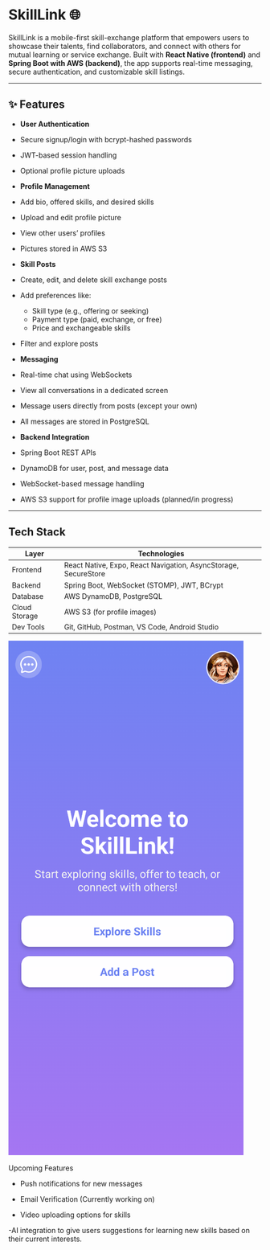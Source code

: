 # SkillLink 🌐

SkillLink is a mobile-first skill-exchange platform that empowers users to showcase their talents, find collaborators, and connect with others for mutual learning or service exchange. Built with **React Native (frontend)** and **Spring Boot with AWS (backend)**, the app supports real-time messaging, secure authentication, and customizable skill listings.

---

## ✨ Features

-  **User Authentication**
  - Secure signup/login with bcrypt-hashed passwords
  - JWT-based session handling
  - Optional profile picture uploads

-  **Profile Management**
  - Add bio, offered skills, and desired skills
  - Upload and edit profile picture
  - View other users’ profiles
  - Pictures stored in AWS S3

-  **Skill Posts**
  - Create, edit, and delete skill exchange posts
  - Add preferences like:
    - Skill type (e.g., offering or seeking)
    - Payment type (paid, exchange, or free)
    - Price and exchangeable skills
  - Filter and explore posts

-  **Messaging**
  - Real-time chat using WebSockets
  - View all conversations in a dedicated screen
  - Message users directly from posts (except your own)
  - All messages are stored in PostgreSQL

-  **Backend Integration**
  - Spring Boot REST APIs
  - DynamoDB for user, post, and message data
  - WebSocket-based message handling
  - AWS S3 support for profile image uploads (planned/in progress)

---

##  Tech Stack

| Layer        | Technologies                                                    | 
|--------------|-----------------------------------------------------------------|
| Frontend     | React Native, Expo, React Navigation, AsyncStorage, SecureStore |
| Backend      | Spring Boot, WebSocket (STOMP), JWT, BCrypt                     |
| Database     | AWS DynamoDB, PostgreSQL                                            |
| Cloud Storage| AWS S3 (for profile images)                                     |
| Dev Tools    | Git, GitHub, Postman, VS Code, Android Studio                   |

[![Watch the demo](DemoPic.PNG)](https://drive.google.com/file/d/1vJofN8zcPZOiF8oIffu0-snSzbEJfZot/view?usp=drive_link)


Upcoming Features
- Push notifications for new messages

- Email Verification (Currently working on)

- Video uploading options for skills

-AI integration to give users suggestions for learning new skills based on their current interests.

